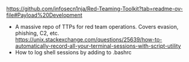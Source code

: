 https://github.com/infosecn1nja/Red-Teaming-Toolkit?tab=readme-ov-file#Payload%20Development
- A massive repo of TTPs for red team operations. Covers evasion, phishing, C2, etc.
https://unix.stackexchange.com/questions/25639/how-to-automatically-record-all-your-terminal-sessions-with-script-utility
- How to log shell sessions by adding to .bashrc

